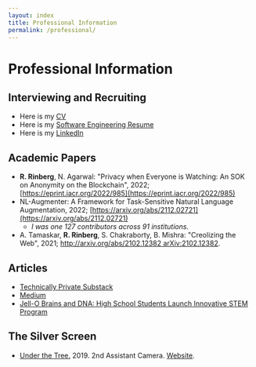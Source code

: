 ```yaml
---
layout: index
title: Professional Information
permalink: /professional/
---
```

# **Professional Information**
## Interviewing and Recruiting

* Here is my [CV]({{site.url}}/assets/resume/CV_grad_v2_2.pdf) 
* Here is my [Software Engineering Resume]({{site.url}}/assets/resume/SWE_resume_11_10_2020.pdf) 
* Here is my [LinkedIn](https://www.linkedin.com/in/roy-rinberg) 


## Academic Papers
* **R. Rinberg**, N. Agarwal: "Privacy when Everyone is Watching: An SOK on Anonymity on the Blockchain", 2022; [https://eprint.iacr.org/2022/985](https://eprint.iacr.org/2022/985)
* NL-Augmenter: A Framework for Task-Sensitive Natural Language Augmentation, 2022; [https://arxiv.org/abs/2112.02721](https://arxiv.org/abs/2112.02721)
  * *I was one 127 contributors across 91 institutions.*
* A. Tamaskar, **R. Rinberg**, S. Chakraborty, B. Mishra: "Creolizing the Web", 2021; [http://arxiv.org/abs/2102.12382 arXiv:2102.12382](https://arxiv.org/abs/2102.12382).

## Articles
* [Technically Private Substack](https://technicallyprivate.substack.com/)
* [Medium](https://royrinberg.medium.com/)
* [Jell-O Brains and DNA: High School Students Launch Innovative STEM Program](https://blogs.scientificamerican.com/budding-scientist/jell-o-brains-and-dna-high-school-students-launch-innovative-stem-program/)

## The Silver Screen
* [Under the Tree.](https://www.imdb.com/name/nm10516715/) 2019. 2nd Assistant Camera. [Website](https://underthetreeshort.com/).
